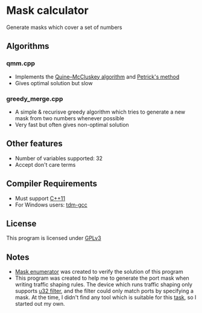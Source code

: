 ﻿# Mask calculator
Generate masks which cover a set of numbers

## Algorithms
### qmm.cpp
* Implements the [Quine–McCluskey algorithm](http://en.wikipedia.org/wiki/Quine%E2%80%93McCluskey_algorithm) and [Petrick's method](http://en.wikipedia.org/wiki/Petrick%27s_method)
* Gives optimal solution but slow

### greedy_merge.cpp
* A simple & recurisve greedy algorithm which tries to generate a new mask from two numbers whenever possible
* Very fast but often gives non-optimal solution

## Other features
* Number of variables supported: 32
* Accept don't care terms

## Compiler Requirements
* Must support [C++11](http://en.wikipedia.org/wiki/C++11)
* For Windows users: [tdm-gcc](http://tdm-gcc.tdragon.net/)

## License
This program is licensed under [GPLv3](http://www.gnu.org/licenses/gpl.txt)

## Notes
* [Mask enumerator](https://bitbucket.org/27049215/mask-enumerator) was created to verify the solution of this program
* This program was created to help me to generate the port mask when writing traffic shaping rules. The device which runs traffic shaping only supports [u32 filter](http://lartc.org/howto/lartc.adv-filter.html), and the filter could only match ports by specifying a mask. At the time, I didn't find any tool which is suitable for this [task](http://serverfault.com/questions/231880/how-to-match-port-range-using-u32-filter), so I started out my own.
